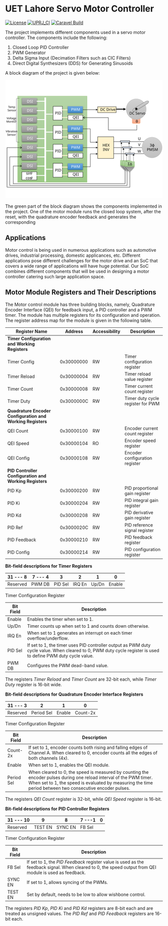 # UET Lahore Servo Motor Controller

[![License](https://img.shields.io/badge/License-Apache%202.0-blue.svg)](https://opensource.org/licenses/Apache-2.0) [![UPRJ_CI](https://github.com/efabless/caravel_project_example/actions/workflows/user_project_ci.yml/badge.svg)](https://github.com/efabless/caravel_project_example/actions/workflows/user_project_ci.yml) [![Caravel Build](https://github.com/efabless/caravel_project_example/actions/workflows/caravel_build.yml/badge.svg)](https://github.com/efabless/caravel_project_example/actions/workflows/caravel_build.yml)

The project implements different components used in a servo motor controller. The components include the following:
1. Closed Loop PID Controller
2. PWM Generator
3. Delta Sigma Input (Decimation Filters such as CIC Filters)
4. Direct Digital Synthesizers (DDS) for Generating Sinusoids

A block diagram of the project is given below:

![Block Diagram](./docs/source/_static/blockdia.svg)

The green part of the block diagram shows the components implemented in the project. One of the motor module runs the closed loop system, after the reset, with the quadrature encoder feedback and generates the corresponding 

## Applications
Motor control is being used in numerous applications such as automotive drives, industrial processing, domestic applicances, etc. Different applications pose different challenges for the motor drive and an SoC that covers a wide range of applications will have huge potential. Our SoC combines different components that will be used in designing a motor controller catering such large application space.

## Motor Module Registers and Their Descriptions

The Motor control module has three building blocks, namely, Quadrature Encoder Interface (QEI) for feedback input, a PID controller and a PWM timer. The module has multiple registers for its configuration and operation. The register address map for the module is given in the following table.

| **Register Name** | **Address** | **Accessibility** | **Description** |
| --- | --- | --- | --- |
| **Timer Configuration and Working Registers** |
| Timer Config | 0x30000000 | RW | Timer configuration register |
| Timer Reload | 0x30000004 | RW | Timer reload value register |
| Timer Count | 0x30000008 | RW | Timer current count register |
| Timer Duty | 0x3000000C | RW | Timer duty cycle register for PWM |
| **Quadrature Encoder Configuration and Working Registers** |
| QEI Count | 0x30000100 | RW | Encoder current count register |
| QEI Speed | 0x30000104 | RO | Encoder speed register |
| QEI Config | 0x30000108 | RW | Encoder configuration register |
| **PID Controller Configuration and Working Registers** |
| PID Kp | 0x30000200 | RW | PID proportional gain register |
| PID Ki | 0x30000204 | RW | PID integral gain register |
| PID Kd | 0x30000208 | RW | PID derivative gain register |
| PID Ref | 0x3000020C | RW | PID reference signal register |
| PID Feedback | 0x30000210 | RW | PID feedback register |
| PID Config | 0x30000214 | RW | PID configuration register |

**Bit-field descriptions for Timer Registers**

| 31 --- 8 | 7 --- 4 | 3 | 2 | 1 | 0 |
| --- | --- | --- | --- | --- | --- |
| Reserved | PWM DB | PID Sel | IRQ En | Up/Dn | Enable |

Timer Configuration Register

| **Bit Field** | **Description** |
| --- | --- |
| Enable | Enables the timer when set to 1. |
| Up/Dn | Timer counts up when set to 1 and counts down otherwise. |
| IRQ En | When set to 1 generates an interrupt on each timer overflow/underflow. |
| PID Sel | If set to 1, the timer uses PID controller output as PWM duty cycle value. When cleared to 0, PWM duty cycle register is used to define PWM duty cycle value. |
| PWM DB | Configures the PWM dead-band value. |

The registers _Timer Reload_ and _Timer Count_ are 32-bit each, while _Timer Duty_ register is 16-bit wide.

**Bit-field descriptions for Quadrature Encoder Interface Registers**

| 31 --- 3 | 2 | 1 | 0 |
| --- | --- | --- | --- |
| Reserved | Period Sel | Enable | Count-2x |

Timer Configuration Register

| **Bit Field** | **Description** |
| --- | --- |
| Count-2x | If set to 1, encoder counts both rising and falling edges of Channel A. When cleared to 0, encoder counts all the edges of both channels (4x). |
| Enable | When set to 1, enables the QEI module. |
| Period Sel | When cleared to 0, the speed is measured by counting the encoder pulses during one reload interval of the PWM timer. When set to 1, the speed is evaluated by measuring the time period between two consecutive encoder pulses. |

The registers _QEI Count_ register is 32-bit, while _QEI Speed_ register is 16-bit.

**Bit-field descriptions for PID Controller Registers**

| 31 --- 10 | 9| 8 | 7 ---1 | 0   |
| ---| --- |--- |--- |--- |
| Reserved |TEST EN | SYNC EN | FB Sel |

Timer Configuration Register

| **Bit Field** | **Description** |
| --- | --- |
| FB Sel | If set to 1, the _PID Feedback_ register value is used as the feedback signal. When cleared to 0, the speed output from QEI module is used as feedback. |
| SYNC EN | If set to 1, allows syncing of the PWMs. |
| TEST EN | Set by default, needs to be low to allow wishbone control. |

The registers _PID Kp_, _PID Ki_ and _PID Kd_ registers are 8-bit each and are treated as unsigned values. The _PID Ref_ and _PID Feedback_ registers are 16-bit each.
